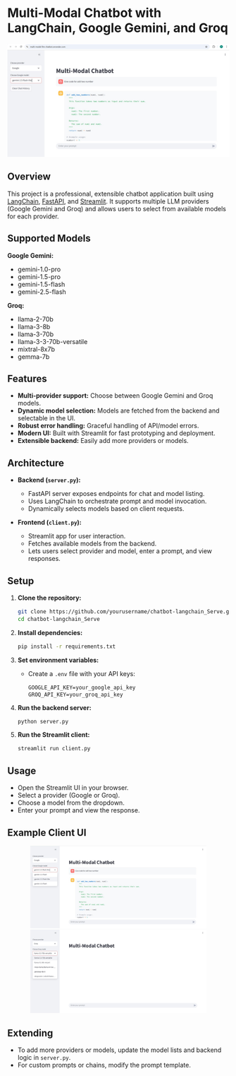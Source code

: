 # Multi-Modal Chatbot with LangChain, Google Gemini, and Groq

![Client UI](images/client.jpeg)

## Overview

This project is a professional, extensible chatbot application built using [LangChain](https://github.com/langchain-ai/langchain), [FastAPI](https://fastapi.tiangolo.com/), and [Streamlit](https://streamlit.io/). It supports multiple LLM providers (Google Gemini and Groq) and allows users to select from available models for each provider.

## Supported Models

**Google Gemini:**
- gemini-1.0-pro
- gemini-1.5-pro
- gemini-1.5-flash
- gemini-2.5-flash

**Groq:**
- llama-2-70b
- llama-3-8b
- llama-3-70b
- llama-3-3-70b-versatile
- mixtral-8x7b
- gemma-7b

## Features

- **Multi-provider support:** Choose between Google Gemini and Groq models.
- **Dynamic model selection:** Models are fetched from the backend and selectable in the UI.
- **Robust error handling:** Graceful handling of API/model errors.
- **Modern UI:** Built with Streamlit for fast prototyping and deployment.
- **Extensible backend:** Easily add more providers or models.

## Architecture

- **Backend (`server.py`):**
  - FastAPI server exposes endpoints for chat and model listing.
  - Uses LangChain to orchestrate prompt and model invocation.
  - Dynamically selects models based on client requests.

- **Frontend (`client.py`):**
  - Streamlit app for user interaction.
  - Fetches available models from the backend.
  - Lets users select provider and model, enter a prompt, and view responses.

## Setup

1. **Clone the repository:**
   ```bash
   git clone https://github.com/yourusername/chatbot-langchain_Serve.git
   cd chatbot-langchain_Serve
   ```

2. **Install dependencies:**
   ```bash
   pip install -r requirements.txt
   ```

3. **Set environment variables:**
   - Create a `.env` file with your API keys:
     ```
     GOOGLE_API_KEY=your_google_api_key
     GROQ_API_KEY=your_groq_api_key
     ```

4. **Run the backend server:**
   ```bash
   python server.py
   ```

5. **Run the Streamlit client:**
   ```bash
   streamlit run client.py
   ```

## Usage

- Open the Streamlit UI in your browser.
- Select a provider (Google or Groq).
- Choose a model from the dropdown.
- Enter your prompt and view the response.

## Example Client UI

<p align="center">
  <img src="images/side1.png" alt="Client UI Side 1" width="400"/>
  <img src="images/side2.png" alt="Client UI Side 2" width="400"/>
</p>

## Extending

- To add more providers or models, update the model lists and backend logic in `server.py`.
- For custom prompts or chains, modify the prompt template.





